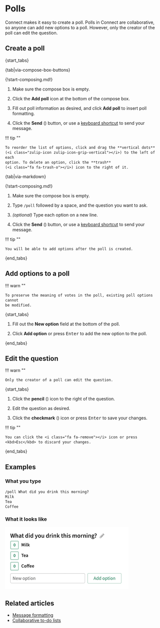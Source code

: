# Polls

Connect makes it easy to create a poll. Polls in Connect are collaborative, so
anyone can add new options to a poll. However, only the creator of the poll can
edit the question.

## Create a poll

{start_tabs}

{tab|via-compose-box-buttons}

{!start-composing.md!}

1. Make sure the compose box is empty.

1. Click the **Add poll** icon at the bottom of the compose box.

1. Fill out poll information as desired, and click **Add poll** to insert poll
   formatting.

1. Click the **Send** (<i class="zulip-icon zulip-icon-send"></i>) button, or
   use a [keyboard
   shortcut](/help/mastering-the-compose-box#toggle-between-ctrl-enter-and-enter-to-send-a-message)
   to send your message.

!!! tip ""

    To reorder the list of options, click and drag the **vertical dots**
    (<i class="zulip-icon zulip-icon-grip-vertical"></i>) to the left of each
    option. To delete an option, click the **trash**
    (<i class="fa fa-trash-o"></i>) icon to the right of it.

{tab|via-markdown}

{!start-composing.md!}

1. Make sure the compose box is empty.

2. Type `/poll` followed by a space, and the question you want to ask.

3. _(optional)_ Type each option on a new line.

4. Click the **Send** (<i class="zulip-icon zulip-icon-send"></i>) button, or
   use a [keyboard shortcut](/help/mastering-the-compose-box#toggle-between-ctrl-enter-and-enter-to-send-a-message)
   to send your message.

!!! tip ""

    You will be able to add options after the poll is created.

{end_tabs}

## Add options to a poll

!!! warn ""

    To preserve the meaning of votes in the poll, existing poll options cannot
    be modified.

{start_tabs}

1. Fill out the **New option** field at the bottom of the poll.

1. Click **Add option** or press <kbd>Enter</kbd> to add the new option to
   the poll.

{end_tabs}

## Edit the question

!!! warn ""

    Only the creator of a poll can edit the question.

{start_tabs}

1. Click the **pencil** (<i class="fa fa-pencil"></i>) icon
   to the right of the question.

1. Edit the question as desired.

1. Click the **checkmark** (<i class="fa fa-check"></i>) icon or press
   <kbd>Enter</kbd> to save your changes.

!!! tip ""

    You can click the <i class="fa fa-remove"></i> icon or press
    <kbd>Esc</kbd> to discard your changes.

{end_tabs}

## Examples

### What you type

```
/poll What did you drink this morning?
Milk
Tea
Coffee
```

### What it looks like

![Markdown polls](/static/images/help/markdown-polls.png)

## Related articles

* [Message formatting](/help/format-your-message-using-markdown)
* [Collaborative to-do lists](/help/collaborative-to-do-lists)
